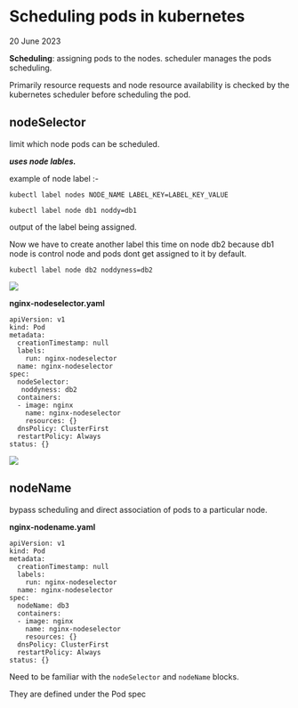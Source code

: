 # Scheduling pods in kubernetes
20 June 2023


**Scheduling**: assigning pods to the nodes. scheduler manages the pods scheduling.

Primarily resource requests and node resource availability is checked by the kubernetes scheduler before scheduling the pod.


**nodeSelector**
---

limit which node pods can be scheduled. 

***uses node lables.***

example of node label :-

```kubectl label nodes NODE_NAME LABEL_KEY=LABEL_KEY_VALUE```


```kubectl label node db1 noddy=db1```

output of the label being assigned.


Now we have to create another label this time on node db2 because db1 node is control node and pods dont get assigned to it by default.

```kubectl label node db2 noddyness=db2```


![](../images/k8s-1.17/node-label.png)


**nginx-nodeselector.yaml**

```
apiVersion: v1
kind: Pod
metadata:
  creationTimestamp: null
  labels:
    run: nginx-nodeselector
  name: nginx-nodeselector
spec:
  nodeSelector:
   noddyness: db2
  containers:
  - image: nginx
    name: nginx-nodeselector
    resources: {}
  dnsPolicy: ClusterFirst
  restartPolicy: Always
status: {}
```

![](../images/k8s-1.17/pod-usage-nodeselector.png)



**nodeName**
---

bypass scheduling and direct association of pods to a particular node.

**nginx-nodename.yaml**

```
apiVersion: v1
kind: Pod
metadata:
  creationTimestamp: null
  labels:
    run: nginx-nodeselector
  name: nginx-nodeselector
spec:
  nodeName: db3
  containers:
  - image: nginx
    name: nginx-nodeselector
    resources: {}
  dnsPolicy: ClusterFirst
  restartPolicy: Always
status: {}
```




Need to be familiar with the ```nodeSelector``` and ```nodeName``` blocks.

They are defined under the Pod spec


